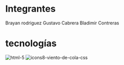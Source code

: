 # Integrantes
Brayan rodriguez
Gustavo Cabrera
Bladimir Contreras

# tecnologías
![html-5](https://github.com/user-attachments/assets/fb675206-e223-49eb-81cd-cb41de7a154a)
![icons8-viento-de-cola-css](https://github.com/user-attachments/assets/40320066-56e4-45df-af5b-f5e115927238)
